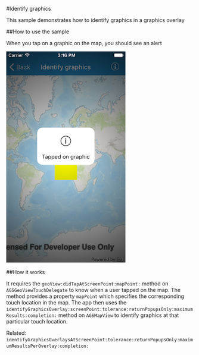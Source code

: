 #Identify graphics

This sample demonstrates how to identify graphics in a graphics overlay

##How to use the sample

When you tap on a graphic on the map, you should see an alert

![](image1.png)

##How it works

It requires the `geoView:didTapAtScreenPoint:mapPoint:` method on `AGSGeoViewTouchDelegate` to know when a user tapped on the map. The method provides a property `mapPoint` which specifies the corresponding touch location in the map. The app then uses the `identifyGraphicsOverlay:screenPoint:tolerance:returnPopupsOnly:maximumResults:completion:` method on `AGSMapView` to identify graphics at that particular touch location.

Related: `identifyGraphicsOverlaysAtScreenPoint:tolerance:returnPopupsOnly:maximumResultsPerOverlay:completion:`



